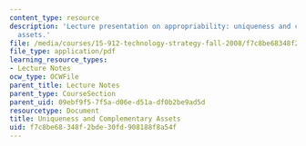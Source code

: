 ```yaml
---
content_type: resource
description: 'Lecture presentation on appropriability: uniqueness and complementary
  assets.'
file: /media/courses/15-912-technology-strategy-fall-2008/f7c8be68348f2bde30fd908188f8a54f_lec_09.pdf
file_type: application/pdf
learning_resource_types:
- Lecture Notes
ocw_type: OCWFile
parent_title: Lecture Notes
parent_type: CourseSection
parent_uid: 09ebf9f5-7f5a-d06e-d51a-df0b2be9ad5d
resourcetype: Document
title: Uniqueness and Complementary Assets
uid: f7c8be68-348f-2bde-30fd-908188f8a54f
---
```

